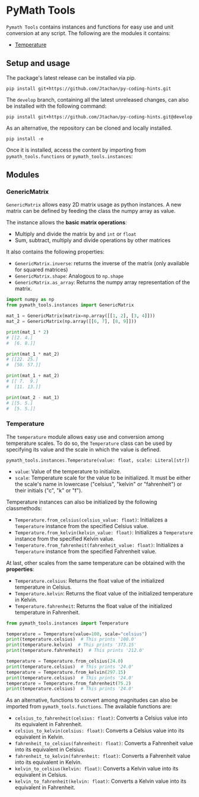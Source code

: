 # PyMath Tools

`Pymath Tools` contains instances and functions for easy use and unit conversion at any script.
The following are the modules it contains:

* [Temperature](#temperature)

## Setup and usage

The package's latest release can be installed via pip.
```commandline
pip install git+https://github.com/Jtachan/py-coding-hints.git
```

The `develop` branch, containing all the latest unreleased changes, can also be installed with the following command:
```commandline
pip install git+https://github.com/Jtachan/py-coding-hints.git@develop
```

As an alternative, the repository can be cloned and locally installed.
```commandline
pip install -e
```

Once it is installed, access the content by importing from `pymath_tools.functions` or `pymath_tools.instances`:

## Modules

### GenericMatrix

`GenericMatrix` allows easy 2D matrix usage as python instances.
A new matrix can be defined by feeding the class the numpy array as value.

The instance allows the **basic matrix operations**:
* Multiply and divide the matrix by and `int` or `float`
* Sum, subtract, multiply and divide operations by other matrices

It also contains the following properties:
* `GenericMatrix.inverse`: returns the inverse of the matrix (only available for squared matrices)
* `GenericMatrix.shape`: Analogous to `np.shape`
* `GenericMatrix.as_array`: Returns the numpy array representation of the matrix.
````python
import numpy as np
from pymath_tools.instances import GenericMatrix

mat_1 = GenericMatrix(matrix=np.array([[1, 2], [3, 4]]))
mat_2 = GenericMatrix(np.array([[6, 7], [8, 9]]))

print(mat_1 * 2)
# [[2. 4.]
#  [6. 8.]]

print(mat_1 * mat_2)
# [[22. 25.]
#  [50. 57.]]

print(mat_1 + mat_2)
# [[ 7.  9.]
#  [11. 13.]]

print(mat_2 - mat_1)
# [[5. 5.]
#  [5. 5.]]
````

### Temperature

The `temperature` module allows easy use and conversion among temperature scales. 
To do so, the `Temperature` class can be used by specifying its value and the scale in which the value is defined.

`pymath_tools.instances.Temperature(value: float, scale: Literal[str])`

* `value`: Value of the temperature to initialize.
* `scale`: Temperature scale for the value to be initialized. It must be either the scale's name in lowercase ("celsius", "kelvin" or "fahrenheit") or their initials ("c", "k" or "f").

Temperature instances can also be initialized by the following classmethods:

* `Temperature.from_celsius(celsius_value: float)`: Initializes a `Temperature` instance from the specified Celsius value.
* `Temperature.from_kelvin(kelvin_value: float)`: Initializes a `Temperature` instance from the specified Kelvin value.
* `Temperature.from_fahrenheit(fahrenheit_value: float)`: Initializes a `Temperature` instance from the specified Fahrenheit value.

At last, other scales from the same temperature can be obtained with the **properties**:

* `Temperature.celsius`: Returns the float value of the initialized temperature in Celsius.
* `Temperature.kelvin`: Returns the float value of the initialized temperature in Kelvin.
* `Temperature.fahrenheit`: Returns the float value of the initialized temperature in Fahrenheit.

```python
from pymath_tools.instances import Temperature

temperature = Temperature(value=100, scale="celsius")
print(temperature.celsius)  # This prints '100.0'
print(temperature.kelvin)  # This prints '373.15'
print(temperature.fahrenheit)  # This prints '212.0'

temperature = Temperature.from_celsius(24.0)
print(temperature.celsius)  # This prints '24.0'
temperature = Temperature.from_kelvin(297.15)
print(temperature.celsius)  # This prints '24.0'
temperature = Temperature.from_fahrenheit(75.2)
print(temperature.celsius)  # This prints '24.0'
```

As an alternative, functions to convert among magnitudes can also be imported from `pymath_tools.functions`.
The available functions are:
- `celsius_to_fahrenheit(celsius: float)`: Converts a Celsius value into its equivalent in Fahrenheit.
- `celsius_to_kelvin(celsius: float)`: Converts a Celsius value into its equivalent in Kelvin.
- `fahrenheit_to_celsius(fahrenheit: float)`: Converts a Fahrenheit value into its equivalent in Celsius.
- `fahrenheit_to_kelvin(fahrenheit: float)`: Converts a Fahrenheit value into its equivalent in Kelvin.
- `kelvin_to_celsius(kelvin: float)`: Converts a Kelvin value into its equivalent in Celsius.
- `kelvin_to_fahrenheit(kelvin: float)`: Converts a Kelvin value into its equivalent in Fahrenheit.
